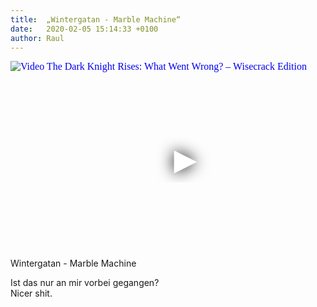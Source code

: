 ```yaml
---
title:  „Wintergatan - Marble Machine“
date:   2020-02-05 15:14:33 +0100
author: Raul
---
```

<iframe
  width="560"
  height="315"
  src="https://www.youtube.com/embed/IvUU8joBb1Q"
  srcdoc="<style>*{padding:0;margin:0;overflow:hidden}html,body{height:100%}img,span{position:absolute;width:100%;top:0;bottom:0;margin:auto}span{height:1.5em;text-align:center;font:48px/1.5 sans-serif;color:white;text-shadow:0 0 0.5em black}</style><a href=https://www.youtube.com/embed/IvUU8joBb1Q?autoplay=1><img src=https://img.youtube.com/vi/IvUU8joBb1Q/hqdefault.jpg alt='Video The Dark Knight Rises: What Went Wrong? – Wisecrack Edition'><span>▶</span></a>"
  frameborder="0"
  allow="accelerometer; autoplay; encrypted-media; gyroscope; picture-in-picture"
  allowfullscreen
></iframe>
Wintergatan - Marble Machine     

Ist das nur an mir vorbei gegangen?     
Nicer shit.
